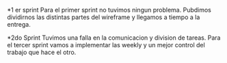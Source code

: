 *1 er sprint
Para el primer sprint no tuvimos ningun problema. Pubdimos dividirnos las distintas partes del wireframe y llegamos a tiempo a la entrega. 

*2do Sprint
Tuvimos una falla en la comunicacion y division de tareas. Para el tercer sprint vamos a implementar las weekly y un mejor control del trabajo que hace el otro. 